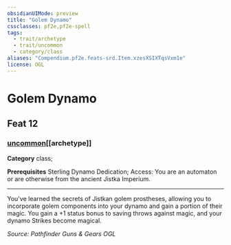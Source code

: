 ```yaml
---
obsidianUIMode: preview
title: "Golem Dynamo"
cssclasses: pf2e,pf2e-spell
tags:
  - trait/archetype
  - trait/uncommon
  - category/class
aliases: "Compendium.pf2e.feats-srd.Item.xzesXSIXTqsVxm1e"
license: OGL
---
```

# Golem Dynamo
## Feat 12
### [uncommon](uncommon "Uncommon Rarity Trait")[[archetype]]

**Category** class; 



**Prerequisites** Sterling Dynamo Dedication; Access: You are an automaton or are otherwise from the ancient Jistka Imperium.
* * *
You've learned the secrets of Jistkan golem prostheses, allowing you to incorporate golem components into your dynamo and gain a portion of their magic. You gain a +1 status bonus to saving throws against magic, and your dynamo Strikes become magical.

*Source: Pathfinder Guns & Gears*
*OGL*